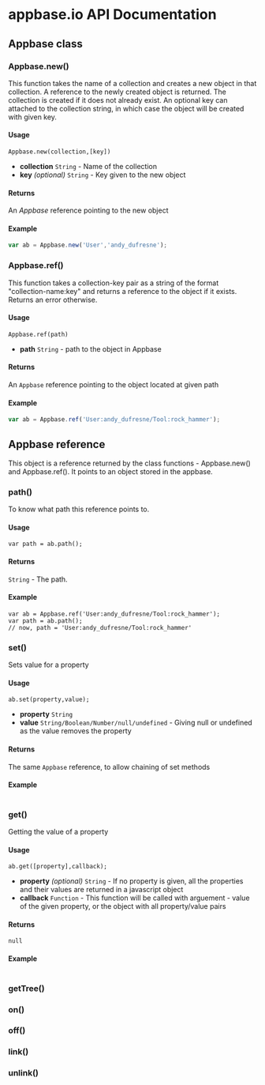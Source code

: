 # appbase.io API Documentation

## Appbase class

### Appbase.new()

This function takes the name of a collection and creates a new object in that collection. A reference to the newly created object is returned. The collection is created if it does not already exist. An optional key can attached to the collection string, in which case the object will be created with given key.

#### Usage
```
Appbase.new(collection,[key])
```
 - __collection__ `String` -
	Name of the collection
 - __key__ _(optional)_ `String` -
	Key given to the new object

#### Returns
An _Appbase_ reference pointing to the new object 

#### Example
```javascript
var ab = Appbase.new('User','andy_dufresne');
```

### Appbase.ref()

This function takes a collection-key pair as a string of the format "collection-name:key" and returns a reference to the object if it exists. Returns an error otherwise.

#### Usage
```
Appbase.ref(path)
```
 - __path__ `String` -
	path to the object in Appbase

#### Returns
An `Appbase` reference pointing to the object located at given path 

#### Example
```javascript
var ab = Appbase.ref('User:andy_dufresne/Tool:rock_hammer');
```


## Appbase reference

This object is a reference returned by the class functions - Appbase.new() and Appbase.ref(). It points to an object stored in the appbase.

### path()
To know what path this reference points to.

#### Usage
```
var path = ab.path();
```

#### Returns
`String` - The path.

#### Example
```
var ab = Appbase.ref('User:andy_dufresne/Tool:rock_hammer');
var path = ab.path();
// now, path = 'User:andy_dufresne/Tool:rock_hammer'
```

### set()
Sets value for a property

#### Usage
```
ab.set(property,value);
```
 - __property__ `String`
 - __value__ `String/Boolean/Number/null/undefined` - Giving null or undefined as the value removes the property

#### Returns
The same `Appbase` reference, to allow chaining of set methods

#### Example
```

```

### get()
Getting the value of a property
#### Usage
```
ab.get([property],callback);
```
 - __property__ _(optional)_ `String` - If no property is given, all the properties and their values are returned in a javascript object
 - __callback__ `Function` - This function will be called with arguement - value of the given property, or the object with all property/value pairs

#### Returns
`null`

#### Example
```

```

### getTree()
### on()
### off()
### link()
### unlink()


